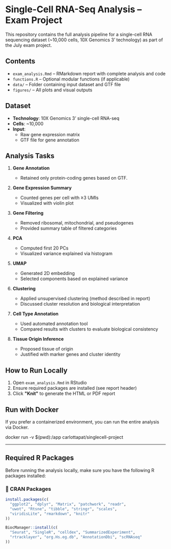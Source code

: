 # Single-Cell RNA-Seq Analysis – Exam Project

This repository contains the full analysis pipeline for a single-cell RNA sequencing dataset (~10,000 cells, 10X Genomics 3’ technology) as part of the July exam project.


## Contents

- `exam_analysis.Rmd` – RMarkdown report with complete analysis and code  
- `functions.R` – Optional modular functions (if applicable)  
- `data/` – Folder containing input dataset and GTF file  
- `figures/` – All plots and visual outputs  

## Dataset

- **Technology**: 10X Genomics 3’ single-cell RNA-seq  
- **Cells**: ~10,000  
- **Input**:  
  - Raw gene expression matrix  
  - GTF file for gene annotation  

## Analysis Tasks

1. **Gene Annotation**  
   - Retained only protein-coding genes based on GTF.

2. **Gene Expression Summary**  
   - Counted genes per cell with ≥3 UMIs  
   - Visualized with violin plot

3. **Gene Filtering**  
   - Removed ribosomal, mitochondrial, and pseudogenes  
   - Provided summary table of filtered categories

4. **PCA**  
   - Computed first 20 PCs  
   - Visualized variance explained via histogram

5. **UMAP**  
   - Generated 2D embedding  
   - Selected components based on explained variance

6. **Clustering**  
   - Applied unsupervised clustering (method described in report)  
   - Discussed cluster resolution and biological interpretation

7. **Cell Type Annotation**  
   - Used automated annotation tool  
   - Compared results with clusters to evaluate biological consistency

8. **Tissue Origin Inference**  
   - Proposed tissue of origin  
   - Justified with marker genes and cluster identity

## How to Run Locally

1. Open `exam_analysis.Rmd` in RStudio  
2. Ensure required packages are installed (see report header)  
3. Click **"Knit"** to generate the HTML or PDF report  

## Run with Docker

If you prefer a containerized environment, you can run the entire analysis via Docker.

docker run -v $(pwd):/app carlottapat/singlecell-project


---

## Required R Packages

Before running the analysis locally, make sure you have the following R packages installed:

### 🔹 CRAN Packages
```r
install.packages(c(
  "ggplot2", "dplyr", "Matrix", "patchwork", "readr",
  "uwot", "Rtsne", "tibble", "stringr", "scales",
  "viridisLite", "rmarkdown", "knitr"
))

BiocManager::install(c(
  "Seurat", "SingleR", "celldex", "SummarizedExperiment",
  "rtracklayer", "org.Hs.eg.db", "AnnotationDbi", "scRNAseq"
))
